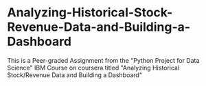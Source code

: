 # Analyzing-Historical-Stock-Revenue-Data-and-Building-a-Dashboard
This is a Peer-graded Assignment from the "Python Project for Data Science" IBM Course on coursera titled "Analyzing Historical Stock/Revenue Data and Building a Dashboard"
